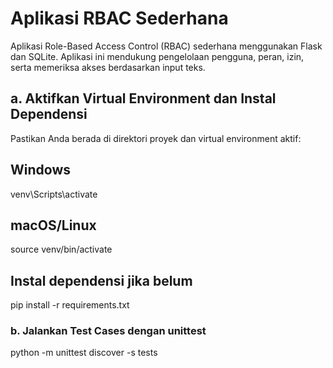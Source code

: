 # Aplikasi RBAC Sederhana

Aplikasi Role-Based Access Control (RBAC) sederhana menggunakan Flask dan SQLite. Aplikasi ini mendukung pengelolaan pengguna, peran, izin, serta memeriksa akses berdasarkan input teks.

## a. Aktifkan Virtual Environment dan Instal Dependensi
Pastikan Anda berada di direktori proyek dan virtual environment aktif:

## Windows
venv\Scripts\activate

## macOS/Linux
source venv/bin/activate

## Instal dependensi jika belum
pip install -r requirements.txt

### b. Jalankan Test Cases dengan unittest

python -m unittest discover -s tests
